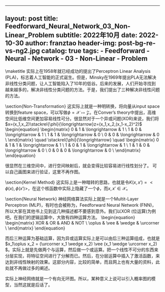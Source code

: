 
---
layout:     post
title:      Feedforward_Neural_Network_03_Non-Linear_Problem
subtitle:   2022年10月
date:       2022-10-30
author:     franztao
header-img: post-bg-re-vs-ng2.jpg
catalog: true
tags:
    - Feedforward
    - Neural
    - Network
    - 03
    - Non-Linear
    - Problem
---
            

\maketitle
实际上在1958年就已经成功的提出了Perceptron Linear Analysis (PLA)，标志着人工智能的正式诞生。但是，Minsky在1969年提出PLA无法解决非线性分类问题，让人工智能陷入了10年的低谷。后来的发展，人们开始寻找到越来越多的，解决非线性分类问题的方法。于是，我们提出了三种解决非线性问题的方法。

\section{Non-Transformation}
这实际上就是一种明转换，将向量从input space转换到feature space，可以写做$\phi = \mathcal{X}\longmapsto\mathcal{Z}$。在Conver’s theory中提出，高维空间比低维空间更加容易线性可分。很显然对于一个异或问题(XOR)来说，我们将$x=(x_1,x_2)\stackrel{\phi}{\longrightarrow}z=(x_1,x_2,(x_1-x_2)^2)$
\begin{equation}
    \begin{matrix}
        0 & 1 & \longrightarrow & 1 \\
        1 & 0 & \longrightarrow & 1 \\
        1 & 1 & \longrightarrow & 0 \\
        0 & 0 & \longrightarrow & 0 \\
    \end{matrix}
    \quad
    \stackrel{\phi}{\longrightarrow}
    \quad
    \begin{matrix}
        0 & 1 & 1 & \longrightarrow & 1 \\
        1 & 0 & 1 & \longrightarrow & 1 \\
        1 & 1 & 0 & \longrightarrow & 0 \\
        0 & 0 & 0 & \longrightarrow & 0 \\
    \end{matrix}
\end{equation}

很显然在三维空间中，进行空间映射后，就会变得比较容易进行线性划分了。
可以自己画图来进行验证，这里不再作图。

\section{Kernel Method}
这实际上是一种暗转的思路，也就是令$K(x,x')=<\phi(x),\phi(x')>$，在这个核函数中实际上隐藏了一个$\phi$，而$x,x'\in \mathcal{X}$。

\section{Neural Network}
神经网络算法实际上就是一个Multit-Layer Perceptron (MLP)，有时也会被称为，Feedforward Neural Network (FNN)，所以大家在其他书上见到这几种描述都不要感到意外。我们以XOR (位运算)为例吧。在我们的逻辑运算中，大致有四种运算方法。
\begin{equation}
    \begin{matrix}
        XOR & OR & AND & NOT \\
        \oplus & \vee & \wedge & \urcorner \\
    \end{matrix}
\end{equation}

而后三种运算为基础运算，因为异或运算实际上是可以由后三种运算组成，也就是$x_1\oplus x_2 = (\urcorner x_1 \wedge x_2) \vee (x_1 \wedge \urcorner x_2) $。实际上就是先做两个与运算，然后做一个或运算。把一个线性不可分的东西来分层实现，将特征空间进行了分解而已。然后，在分层运算中插入了激活函数，来达到非线性映射的效果。这部分内容，比较的简单，而且网上也有大量的资料，此处就不再做过多的阐述。

实际上神经网络就是一个有向无环图。所以，某种意义上说可以引入概率图的模型，当然这就是后话了。

